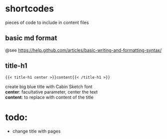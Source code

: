 # shortcodes
pieces of code to include in content files

## basic md format
@see https://help.github.com/articles/basic-writing-and-formatting-syntax/

## title-h1
```
{{< title-h1 center >}}content{{< /title-h1 >}}
```
create big blue title with Cabin Sketch font\
**center**: facultative parameter, center the text\
**content**: to replace with content of the title

# todo:

* change title with pages